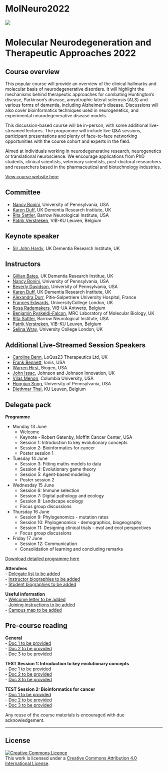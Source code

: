 # MolNeuro2022

 ![](https://coursesandconferences.wellcomeconnectingscience.org/wp-content/themes/wcc_courses_and_conferences/dist/assets/svg/logo.svg) 
   


# Molecular Neurodegeneration and Therapeutic Approaches 2022

## Course overview
This popular course will provide an overview of the clinical hallmarks and molecular basis of neurodegenerative disorders.  It will highlight the mechanisms behind therapeutic approaches for combating Huntington’s disease, Parkinson’s disease, amyotrophic lateral sclerosis (ALS) and various forms of dementia, including Alzheimer’s disease.  Discussions will also cover bioinformatics techniques used in neurogenetics, and experimental neurodegenerative disease models.

This discussion-based course will be in-person, with some additional live-streamed lectures.  The programme will include live Q&A sessions, participant presentations and plenty of face-to-face networking opportunities with the course cohort and experts in the field.

Aimed at individuals working in neurodegenerative research, neurogenetics or translational neuroscience. We encourage applications from PhD students, clinical scientists, veterinary scientists, post-doctoral researchers and researchers based in the pharmaceutical and biotechnology industries.

[View course website here](https://coursesandconferences.wellcomeconnectingscience.org/event/molecular-neurodegeneration-and-therapeutic-approaches-20220725/)

## Committee
- [Nancy Bonini](https://web.sas.upenn.edu/bonini-lab/), University of Pennsylvania, USA
- [Karen Duff](https://ukdri.ac.uk/team/karen-duff), UK Dementia Research Institute, UK
- [Rita Sattler](https://www.barrowneuro.org/person/rita-sattler/), Barrow Neurological Institute, USA
- [Patrik Verstreken](https://cbd.vib.be/labs/verstreken-lab), VIB-KU Leuven, Belgium

## Keynote speaker
- [Sir John Hardy](https://www.ucl.ac.uk/uk-dementia-research-institute/john-hardy), UK Dementia Research Institute, UK

## Instructors
- [Gillian Bates](https://www.ucl.ac.uk/brain-sciences/people/professor-gill-bates), UK Dementia Research Institue, UK
- [Nancy Bonini](https://web.sas.upenn.edu/bonini-lab/), University of Pennsylvania, USA
- [Beverly Davidson](https://www.med.upenn.edu/apps/faculty/index.php/g275/p8762892), University of Pennsylvania, USA
- [Karen Duff](https://ukdri.ac.uk/team/karen-duff), UK Dementia Research Institute, UK
- [Alexandra Durr](https://institutducerveau-icm.org/en/member/?user=922), Pitie-Salpetriere University Hospital, France
- [Frances Edwards](https://www.ucl.ac.uk/biosciences/people/edwards-frances), UniversityCollege London, UK
- [Rosa Rademakers](https://vib.be/labs/rademakers-lab), VIB-UA Antwerp, Belgium
- [Benjamin Ryskeldi-Falcon](https://www2.mrc-lmb.cam.ac.uk/group-leaders/n-to-s/benjamin-falcon/), MRC Laboratory of Molecular Biology, UK
- [Rita Sattler](https://www.barrowneuro.org/person/rita-sattler/), Barrow Neurological Institute, USA
- [Patrik Verstreken](https://cbd.vib.be/labs/verstreken-lab), VIB-KU Leuven, Belgium
- [Selina Wray](https://iris.ucl.ac.uk/iris/browse/profile?upi=SWRAY93), University College London, UK

## Additional Live-Streamed Session Speakers
- [Caroline Benn](https://uk.linkedin.com/in/caroline-l-benn-6b24286?original_referer=https%3A%2F%2Fcoursesandconferences.wellcomeconnectingscience.org%2F), LoQus23 Therapeutics Ltd, UK
- [Frank Bennett](https://www.linkedin.com/authwall?trk=qf&original_referer=https://www.linkedin.com/in/frank-bennett-ph-d-8b26213b&sessionRedirect=https%3A%2F%2Fwww.linkedin.com%2Fin%2Ffrank-bennett-ph-d-8b26213b%3Foriginal_referer%3Dhttps%253A%252F%252Fcoursesandconferences.wellcomeconnectingscience.org%252F), Ionis, USA
- [Warren Hirst](https://www.linkedin.com/in/warren-hirst-ba86034), Biogen, USA
- [John Issac](https://jnjinnovation.com/team/john-isaac), Johnson and Johnson Innovation, UK
- [Vilas Menon](https://www.neurology.columbia.edu/profile/vilas-menon-phd), Columbia University, USA
- [Hongjun Song](https://hosting.med.upenn.edu/epigenetics/people/hongjun-song-ph-d/), University of Pennsylvania, USA
- [Diethmar Thai](https://www.kuleuven.be/wieiswie/en/person/00097737), KU Leuven, Belgium


## Delegate pack
**Programme**  
- Monday 13 June
  - Welcome
  - Keynote - Robert Gatenby, Moffitt Cancer Center, USA
  - Session 1: Introduction to key evolutionary concepts
  - Session 2: Bioinformatics for cancer
  - Poster session 1
- Tuesday 14 June
  - Session 3: Fitting maths models to data
  - Session 4: Evolutionary game theory
  - Session 5: Agent-based modeling
  - Poster session 2
- Wednesday 15 June
  - Session 6: Immune selection
  - Session 7: Digital pathology and ecology
  - Session 8: Landscape ecology
  - Focus group discussions
- Thursday 16 June
  - Session 9: Phylogenomics - mutation rates
  - Session 10: Phylogenomics - demographics, biogeography
  - Session 11: Designing clinical trials - evol and ecol perspectives
  - Focus group discussions
- Friday 17 June
  - Session 12: Communication
  - Consolidation of learning and concluding remarks

[Download detailed programme here](EBEC_2022_programme_online.pdf)

**Attendees**  
     - [Delegate list to be added](EBEC_2022_programme_online.pdf)  
     - [Instructor biographies to be added](EBEC_2022_programme_online.pdf)  
     - [Student biographies to be added](EBEC_2022_programme_online.pdf)  

**Useful information**  
     - [Welcome letter to be added](EBEC_2022_programme_online.pdf)  
     - [Joining instructions to be added](EBEC_2022_programme_online.pdf)  
     - [Campus map to be added](EBEC_2022_programme_online.pdf)  

## Pre-course reading
**General**  
     - [Doc 1 to be provided](EBEC_2022_programme_online.pdf)  
     - [Doc 2 to be provided](EBEC_2022_programme_online.pdf)  
     - [Doc 3 to be provided](EBEC_2022_programme_online.pdf)  
  
**TEST Session 1: Introduction to key evolutionary concepts**  
     - [Doc 1 to be provided](EBEC_2022_programme_online.pdf)  
     - [Doc 2 to be provided](EBEC_2022_programme_online.pdf)  
     - [Doc 3 to be provided](EBEC_2022_programme_online.pdf)  
  
**TEST Session 2: Bioinformatics for cancer**  
     - [Doc 1 to be provided](EBEC_2022_programme_online.pdf)  
     - [Doc 2 to be provided](EBEC_2022_programme_online.pdf)  
     - [Doc 3 to be provided](EBEC_2022_programme_online.pdf)  
  




Any reuse of the course materials is encouraged with due acknowledgement.

******
## License
<a rel="license" href="http://creativecommons.org/licenses/by/4.0/"><img alt="Creative Commons Licence" style="border-width:0" src="https://i.creativecommons.org/l/by/4.0/88x31.png" /></a><br />This work is licensed under a <a rel="license" href="http://creativecommons.org/licenses/by/4.0/">Creative Commons Attribution 4.0 International License</a>.


